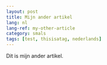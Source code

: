 ```yaml
---
layout: post
title: Mijn ander artikel
lang: nl
lang-ref: my-other-article
category: smals
tags: [test, thisisatag, nederlands]
---
```


Dit is mijn ander artikel.
